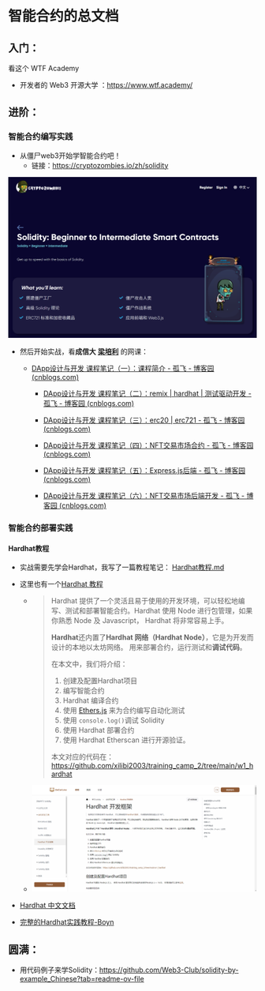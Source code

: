 # 智能合约的总文档

## 入门：

看这个 WTF Academy

- 开发者的 Web3 开源大学 ：https://www.wtf.academy/

## 进阶：

### 智能合约编写实践

- 从僵尸web3开始学智能合约吧！
  - 链接：https://cryptozombies.io/zh/solidity


![](./attachment/僵尸学solidity.png)

- 然后开始实战，看**成信大** **[梁培利](https://space.bilibili.com/220951871/channel/series)** 的网课：

  - [DApp设计与开发 课程笔记（一）：课程简介 - 孤飞 - 博客园 (cnblogs.com)](https://www.cnblogs.com/ranxi169/p/18245041)
  
  
    - [DApp设计与开发 课程笔记（二）：remix | hardhat | 测试驱动开发 - 孤飞 - 博客园 (cnblogs.com)](https://www.cnblogs.com/ranxi169/p/18274322)
  
  
    - [DApp设计与开发 课程笔记（三）：erc20 | erc721 - 孤飞 - 博客园 (cnblogs.com)](https://www.cnblogs.com/ranxi169/p/18274547)
  
  
    - [DApp设计与开发 课程笔记（四）：NFT交易市场合约 - 孤飞 - 博客园 (cnblogs.com)](https://www.cnblogs.com/ranxi169/p/18279014)
  
  
    - [DApp设计与开发 课程笔记（五）：Express.js后端 - 孤飞 - 博客园 (cnblogs.com)](https://www.cnblogs.com/ranxi169/p/18279104)
  
  
    - [DApp设计与开发 课程笔记（六）：NFT交易市场后端开发 - 孤飞 - 博客园 (cnblogs.com)](https://www.cnblogs.com/ranxi169/p/18280658)

### 智能合约部署实践

#### Hardhat教程

- 实战需要先学会Hardhat，我写了一篇教程笔记： [Hardhat教程.md](./Hardhat教程.md) 

- 这里也有一个[Hardhat 教程](https://decert.me/tutorial/solidity/tools/hardhat)

  - > Hardhat 提供了一个灵活且易于使用的开发环境，可以轻松地编写、测试和部署智能合约。Hardhat 使用 Node 进行包管理，如果你熟悉 Node 及 Javascript， Hardhat 将非常容易上手。
    >
    > **Hardhat**还内置了**Hardhat 网络（Hardhat Node）**，它是为开发而设计的本地以太坊网络。 用来部署合约，运行测试和**调试代码**。
    >
    > 在本文中，我们将介绍：
    >
    > 1. 创建及配置Hardhat项目
    > 2. 编写智能合约
    > 3. Hardhat 编译合约
    > 4. 使用 [Ethers.js](https://learnblockchain.cn/ethers_v5/) 来为合约编写自动化测试
    > 5. 使用 `console.log()`调试 Solidity
    > 6. 使用 Hardhat 部署合约
    > 7. 使用 Hardhat Etherscan 进行开源验证。
    >
    > 本文对应的代码在：https://github.com/xilibi2003/training_camp_2/tree/main/w1_hardhat

  - ![](./attachment/image-20241009223615860.png)

- [Hardhat 中文文档](https://learnblockchain.cn/docs/hardhat/getting-started/)

- [完整的Hardhat实践教程-Boyn](https://mirror.xyz/boynn.eth/43P5YLTdDpzWHFFcQgi2iOlQFVlNfmmGf5m5bdem4XE)

## 圆满：

- 用代码例子来学Solidity：https://github.com/Web3-Club/solidity-by-example_Chinese?tab=readme-ov-file
